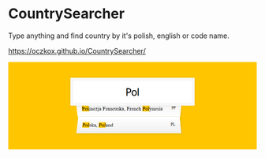 # CountrySearcher
 Type anything and find country by it's polish, english or code name.
 
https://oczkox.github.io/CountrySearcher/

![Alt text](CountrySearcherCover.png?raw=true "CountrySeracher")
